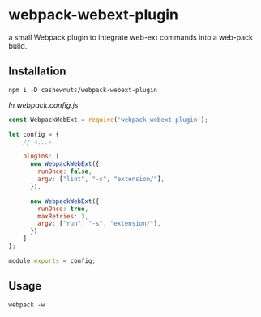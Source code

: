 # webpack-webext-plugin

a small Webpack plugin to integrate web-ext commands into a web-pack build.

## Installation
`npm i -D cashewnuts/webpack-webext-plugin`

_In webpack.config.js_
```javascript
const WebpackWebExt = require('webpack-webext-plugin');

let config = {
    // <...>

    plugins: [
      new WebpackWebExt({
        runOnce: false,
        argv: ["lint", "-s", "extension/"],
      }),

      new WebpackWebExt({
        runOnce: true,
        maxRetries: 3,
        argv: ["run", "-s", "extension/"],
      })
    ]
};

module.exports = config;
```

## Usage
`webpack -w`
